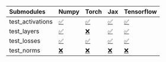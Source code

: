 | Submodules       | Numpy                                                                                                                           | Torch                                                                                                                           | Jax                                                                                                                             | Tensorflow                                                                                                                      |
|:-----------------|:--------------------------------------------------------------------------------------------------------------------------------|:--------------------------------------------------------------------------------------------------------------------------------|:--------------------------------------------------------------------------------------------------------------------------------|:--------------------------------------------------------------------------------------------------------------------------------|
| test_activations | <a href="https://github.com/unifyai/ivy/runs/8160818942?check_suite_focus=true" rel="noopener noreferrer" target="_blank">✅</a> | <a href="https://github.com/unifyai/ivy/runs/8160819409?check_suite_focus=true" rel="noopener noreferrer" target="_blank">✅</a> | <a href="https://github.com/unifyai/ivy/runs/8160819996?check_suite_focus=true" rel="noopener noreferrer" target="_blank">✅</a> | <a href="https://github.com/unifyai/ivy/runs/8160820744?check_suite_focus=true" rel="noopener noreferrer" target="_blank">✅</a> |
| test_layers      | <a href="https://github.com/unifyai/ivy/runs/8160819056?check_suite_focus=true" rel="noopener noreferrer" target="_blank">✅</a> | <a href="https://github.com/unifyai/ivy/runs/8160819536?check_suite_focus=true" rel="noopener noreferrer" target="_blank">❌</a> | <a href="https://github.com/unifyai/ivy/runs/8160820170?check_suite_focus=true" rel="noopener noreferrer" target="_blank">✅</a> | <a href="https://github.com/unifyai/ivy/runs/8160820888?check_suite_focus=true" rel="noopener noreferrer" target="_blank">✅</a> |
| test_losses      | <a href="https://github.com/unifyai/ivy/runs/8160819160?check_suite_focus=true" rel="noopener noreferrer" target="_blank">✅</a> | <a href="https://github.com/unifyai/ivy/runs/8160819676?check_suite_focus=true" rel="noopener noreferrer" target="_blank">✅</a> | <a href="https://github.com/unifyai/ivy/runs/8160820468?check_suite_focus=true" rel="noopener noreferrer" target="_blank">✅</a> | <a href="https://github.com/unifyai/ivy/runs/8160820989?check_suite_focus=true" rel="noopener noreferrer" target="_blank">✅</a> |
| test_norms       | <a href="https://github.com/unifyai/ivy/runs/8160819274?check_suite_focus=true" rel="noopener noreferrer" target="_blank">❌</a> | <a href="https://github.com/unifyai/ivy/runs/8160819856?check_suite_focus=true" rel="noopener noreferrer" target="_blank">❌</a> | <a href="https://github.com/unifyai/ivy/runs/8160820591?check_suite_focus=true" rel="noopener noreferrer" target="_blank">❌</a> | <a href="https://github.com/unifyai/ivy/runs/8160821113?check_suite_focus=true" rel="noopener noreferrer" target="_blank">❌</a> |